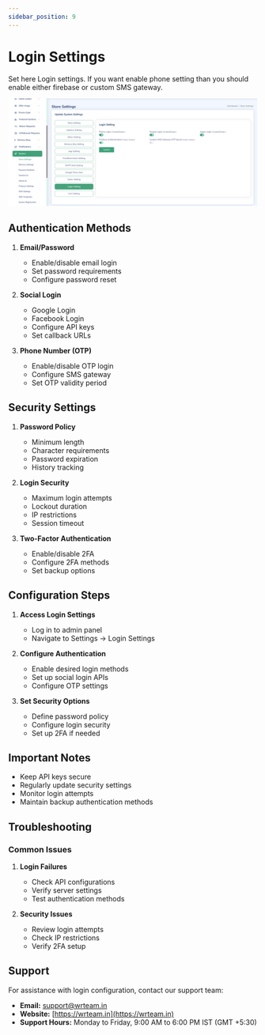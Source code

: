 ```yaml
---
sidebar_position: 9
---
```


# Login Settings

Set here Login settings. If you want enable phone setting than you should enable either firebase or custom SMS gateway.

![Login Settings](/img/admin-panel/login.png)

## Authentication Methods

1. **Email/Password**

   - Enable/disable email login
   - Set password requirements
   - Configure password reset

2. **Social Login**

   - Google Login
   - Facebook Login
   - Configure API keys
   - Set callback URLs

3. **Phone Number (OTP)**
   - Enable/disable OTP login
   - Configure SMS gateway
   - Set OTP validity period

## Security Settings

1. **Password Policy**

   - Minimum length
   - Character requirements
   - Password expiration
   - History tracking

2. **Login Security**

   - Maximum login attempts
   - Lockout duration
   - IP restrictions
   - Session timeout

3. **Two-Factor Authentication**
   - Enable/disable 2FA
   - Configure 2FA methods
   - Set backup options

## Configuration Steps

1. **Access Login Settings**

   - Log in to admin panel
   - Navigate to Settings → Login Settings

2. **Configure Authentication**

   - Enable desired login methods
   - Set up social login APIs
   - Configure OTP settings

3. **Set Security Options**
   - Define password policy
   - Configure login security
   - Set up 2FA if needed

## Important Notes

- Keep API keys secure
- Regularly update security settings
- Monitor login attempts
- Maintain backup authentication methods

## Troubleshooting

### Common Issues

1. **Login Failures**

   - Check API configurations
   - Verify server settings
   - Test authentication methods

2. **Security Issues**
   - Review login attempts
   - Check IP restrictions
   - Verify 2FA setup

## Support

For assistance with login configuration, contact our support team:

- **Email:** support@wrteam.in
- **Website:** [https://wrteam.in](https://wrteam.in)
- **Support Hours:** Monday to Friday, 9:00 AM to 6:00 PM IST (GMT +5:30)
